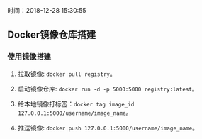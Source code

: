 时间：2018-12-28 15:30:55 

## Docker镜像仓库搭建 

### 使用镜像搭建 

1. 拉取镜像: `docker pull registry`。

2. 启动镜像仓库: `docker run -d -p 5000:5000 registry:latest`。

2. 给本地镜像打标签：`docker tag image_id 127.0.0.1:5000/username/image_name`。

3. 推送镜像: `docker push 127.0.0.1:5000/username/image_name`。